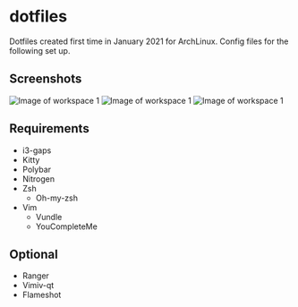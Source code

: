 # dotfiles
Dotfiles created first time in January 2021 for ArchLinux. Config files for the following set up.

## Screenshots
![Image of workspace 1](https://github.com/FranEnguix/dotfiles/screenshots/wspace1.png)
![Image of workspace 1](https://github.com/FranEnguix/dotfiles/screenshots/wspace2.png)
![Image of workspace 1](https://github.com/FranEnguix/dotfiles/screenshots/wspace3.png)

## Requirements
- i3-gaps
- Kitty
- Polybar
- Nitrogen
- Zsh
  - Oh-my-zsh
- Vim
  - Vundle
  - YouCompleteMe

## Optional
- Ranger
- Vimiv-qt
- Flameshot
